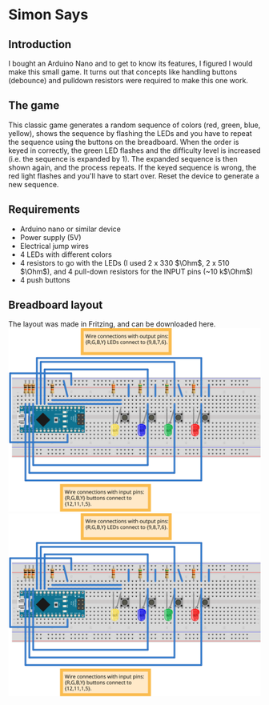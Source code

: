 # Simon Says

## Introduction
I bought an Arduino Nano and to get to know its features, I figured I would make this small game. It turns out that concepts like handling buttons (debounce) and pulldown resistors were required to make this one work.

## The game
This classic game generates a random sequence of colors (red, green, blue, yellow), shows the sequence by flashing the LEDs and you have to repeat the sequence using the buttons on the breadboard. When the order is keyed in correctly, the green LED flashes and the difficulty level is increased  (i.e. the sequence is expanded by 1). The expanded sequence is then shown again, and the process repeats. If the keyed sequence is wrong, the red light flashes and you'll have to start over. Reset the device to generate a new sequence.

## Requirements
* Arduino nano or similar device
* Power supply (5V)
* Electrical jump wires
* 4 LEDs with different colors
* 4 resistors to go with the LEDs (I used 2 x 330 $\Ohm$, 2 x 510 $\Ohm$), and 4 pull-down resistors for the INPUT pins (~10 k$\Ohm$)
* 4 push buttons

## Breadboard layout
The layout was made in Fritzing, and can be downloaded here. 
![Breadboard layout](./doc/simon_says_bb.svg)
<img src="./doc/simon_says_bb.svg">
